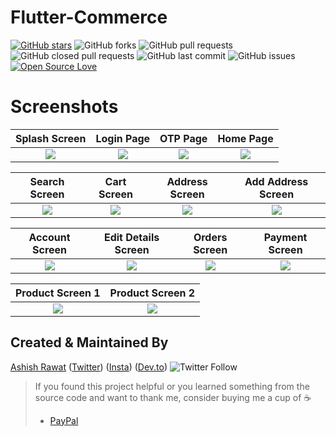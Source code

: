 # Flutter-Commerce
[![GitHub stars](https://img.shields.io/github/stars/ashishrawat2911/flutter_commerce?style=social)](https://github.com/ashishrawat2911/flutter_commerce) ![GitHub forks](https://img.shields.io/github/forks/ashishrawat2911/flutter_commerce?style=social) 
![GitHub pull requests](https://img.shields.io/github/issues-pr/ashishrawat2911/flutter_commerce) ![GitHub closed pull requests](https://img.shields.io/github/issues-pr-closed/ashishrawat2911/flutter_commerce) ![GitHub last commit](https://img.shields.io/github/last-commit/ashishrawat2911/flutter_commerce)  ![GitHub issues](https://img.shields.io/github/issues-raw/ashishrawat2911/flutter_commerce) [![Open Source Love](https://badges.frapsoft.com/os/v2/open-source.svg?v=103)](https://github.com/ashishrawat2911/flutter_commerce) 



# Screenshots

Splash Screen              |  Login Page               | OTP Page               |  Home Page
:-------------------------:|:-------------------------:|:-------------------------:|:-------------------------:
![](https://raw.githubusercontent.com/ashishrawat2911/flutter_commerce/master/screenshot/splash_screen.png)|![](https://raw.githubusercontent.com/ashishrawat2911/flutter_commerce/master/screenshot/login_screen.png)|![](https://raw.githubusercontent.com/ashishrawat2911/flutter_commerce/master/screenshot/otp_screen.png)|![](https://raw.githubusercontent.com/ashishrawat2911/flutter_commerce/master/screenshot/home_page.png)|

Search Screen        |  Cart Screen       |   Address Screen               |  Add Address Screen
:-------------------------:|:-------------------------:|:-------------------------:|:-------------------------:
![](https://raw.githubusercontent.com/ashishrawat2911/flutter_commerce/master/screenshot/search_screen.png)|![](https://raw.githubusercontent.com/ashishrawat2911/flutter_commerce/master/screenshot/cart_screen.png)|![](https://raw.githubusercontent.com/ashishrawat2911/flutter_commerce/master/screenshot/address_screen.png)|![](https://raw.githubusercontent.com/ashishrawat2911/flutter_commerce/master/screenshot/add_address_sceen.png)|

Account Screen                  | Edit Details Screen       |   Orders Screen      |     Payment Screen
:-------------------------:|:-------------------------:|:-------------------------:|:-------------------------:
![](https://raw.githubusercontent.com/ashishrawat2911/flutter_commerce/master/screenshot/account_screen.png)|![](https://raw.githubusercontent.com/ashishrawat2911/flutter_commerce/master/screenshot/edit_details_screen.png)|![](https://raw.githubusercontent.com/ashishrawat2911/flutter_commerce/master/screenshot/orders_screen.png)|![](https://raw.githubusercontent.com/ashishrawat2911/flutter_commerce/master/screenshot/splash_screen.png)|

Product Screen 1         |  Product Screen 2              
:-------------------------:|:-------------------------:
![](https://raw.githubusercontent.com/ashishrawat2911/flutter_commerce/master/screenshot/product_page1.png)|![](https://raw.githubusercontent.com/ashishrawat2911/flutter_commerce/master/screenshot/product_page2.png)

## Created & Maintained By

[Ashish Rawat](https://ashishrawat.dev) ([Twitter](https://www.twitter.com/ashishrawat2911))  ([Insta](https://www.instagram.com/ashishrawat2911)) ([Dev.to](https://dev.to/ashishrawat2911))
  ![Twitter Follow](https://img.shields.io/twitter/follow/ashishrawat2911?style=social) 

> If you found this project helpful or you learned something from the source code and want to thank me, consider buying me a cup of :coffee:
>
> * [PayPal](https://paypal.me/ashishrawat2911/)